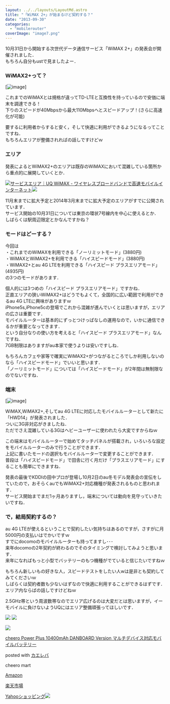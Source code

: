 ```yaml
---
layout: ../../layouts/LayoutMd.astro
title: "「WiMAX 2+」が始まるけど契約する？"
date: "2013-09-30"
categories: 
  - "mobilerouter"
coverImage: "image7.png"
---
```


10月31日から開始する次世代データ通信サービス「WiMAX 2+」の発表会が開催されました．  
もちろん自分もustで見ましたよー．

### WiMAX2+って？

[![image](/archive/images/image_thumb6.png "image")]

これまでのWiMAXとは規格が違ってTD-LTEと互換性を持っているので安価に端末を調達できる！  
下りのスピードが40Mbpsから最大110Mbpsへとスピードアップ！(さらに高速化が可能)

要するに利用者からすると安く，そして快適に利用ができるようになるってことですね．  
もちろんエリアが整備されればの話しですけどｗ

### エリア

発表によるとWiMAX2+のエリアは既存のWiMAXにおいて混雑している箇所から重点的に展開していくとか．

[![](http://capture.heartrails.com/150x130/shadow?http://www.uqwimax.jp/service/area/)](http://www.uqwimax.jp/service/area/)[サービスエリア｜UQ WiMAX - ワイヤレスブロードバンドで高速モバイルインターネット](http://www.uqwimax.jp/service/area/)[![](http://b.hatena.ne.jp/entry/image/http://www.uqwimax.jp/service/area/)](http://b.hatena.ne.jp/entry/http://www.uqwimax.jp/service/area/)

11月末までに拡大予定と2014年3月末までに拡大予定のエリアがすでに公開されています．  
サービス開始の10月31日については東京の環状7号線内を中心に使えるとか．  
しばらくは駅周辺限定とかなんですかね？

### モードはどーする？

今回は  
・これまでのWiMAXを利用できる「ノーリミットモード」(3880円)  
・WiMAXとWiMAX2+を利用できる「ハイスピードモード」(3880円)  
・WiMAX2+とau 4G LTEを利用できる「ハイスピード プラスエリアモード」(4935円)  
の3つのモードがあります．

個人的には3つめの「ハイスピード プラスエリアモード」ですかね．  
正直エリアの狭いWiMAX2+はどうでもよくて，全国的に広い範囲で利用ができるau 4G LTEに興味がありますｗ  
iPhone5s,iPhone5cの登場でこれから混雑が進んでいくとは思いますが，エリアの広さは重要です．  
モバイルルーターは基本的にずっとつけっぱなしの運用なので，いかに通信できるかが重要となってきます．  
という自分なりの使い方を考えると「ハイスピード プラスエリアモード」なんですね．  
7GB制限はありますがau本家で使うよりは安いですしね．

もちろんカフェや家等で確実にWiMAX2+がつながるところでしか利用しないのなら「ハイスピードモード」でいいと思います．  
「ノーリミットモード」については「ハイスピードモード」が2年間は無制限なのでないですね．

### 端末

[![image](/archive/images/image_thumb7.png "image")]

WiMAX,WiMAX2+,そしてau 4G LTEに対応したモバイルルーターとして新たに「HWD14」が発表されました．  
ついに3G非対応がきましたね．  
ただでさえ混雑している3Gはヘビーユーザーに使われたら大変ですからねｗ

この端末はモバイルルーターで始めてタッチパネルが搭載され，いろいろな設定をモバイルルーターのみで行うことができます．  
上記に書いたモードの選択もモバイルルーターで変更することができます．  
普段は「ハイスピードモード」で田舎に行く月だけ「プラスエリアモード」にすることも簡単にできますね．

発表の最後でKDDIの田中プロが登場し10月2日のau冬モデル発表会の宣伝をしていたので，おそらくauでもWiMAX2+対応機種が発表されるものと思われます．  
サービス開始までまだ1ヶ月ありますし，端末については動向を見守っていきたいですね．

### で，結局契約するの？

au 4G LTEが使えるということで契約したい気持ちはあるのですが，さすがに月5000円の支払いはでかいですｗ  
すでにdocomoのモバイルルーターも持ってますし･･･  
来年docomoの2年契約が終わるのでそのタイミングで検討してみようと思います．  
来年になればもっと小型でバッテリーのもつ機種がでていると信じたいですねｗ

もちろん新しいもの好きな人，スピードテストをしたい人wは是非とも契約してみてくださいｗ  
しばらくは契約者数も少ないはずなので快適に利用することができるはずです．  
エリア内ならばの話しですけどねｗ

2.5GHz帯という周波数帯なのでエリア広げるのは大変だとは思いますが，イーモバイルに負けないようUQにはエリア整備頑張ってほしいです．

[![](http://www24.a8.net/svt/bgt?aid=130930859580&wid=001&eno=01&mid=s00000012129001010000&mc=1)](http://px.a8.net/svt/ejp?a8mat=25YAWB+9LBFN6+2LL6+60H7L) ![](http://www18.a8.net/0.gif?a8mat=25YAWB+9LBFN6+2LL6+60H7L)

[![](/archive/images/31KsxIFmn0L._SL160_.jpg)](https://www.amazon.co.jp/exec/obidos/ASIN/B00CY6P968/mizuka123-22/ref=nosim/)

[cheero Power Plus 10400mAh DANBOARD Version マルチデバイス対応モバイルバッテリー](https://www.amazon.co.jp/exec/obidos/ASIN/B00CY6P968/mizuka123-22/ref=nosim/)

posted with [カエレバ](http://kaereba.com)

cheero mart

[Amazon](http://www.amazon.co.jp/gp/search?keywords=cheero%20Power%20Plus%2010400mAh%20DANBOARD%20Version&__mk_ja_JP=%83J%83%5E%83J%83i&tag=mizuka123-22 "アマゾン")

[楽天市場](http://hb.afl.rakuten.co.jp/hgc/032b53ee.4b34c5ee.0f4a541e.f440145e/?pc=http%3A%2F%2Fsearch.rakuten.co.jp%2Fsearch%2Fmall%2Fcheero%2520Power%2520Plus%252010400mAh%2520DANBOARD%2520Version%2F-%2Ff.1-p.1-s.1-sf.0-st.A-v.2%3Fx%3D0%26scid%3Daf_ich_link_urltxt%26m%3Dhttp%3A%2F%2Fm.rakuten.co.jp%2F "楽天市場")

[Yahooショッピング![](//ad.jp.ap.valuecommerce.com/servlet/gifbanner?sid=3066752&pid=881990642)](//ck.jp.ap.valuecommerce.com/servlet/referral?sid=3066752&pid=881990642&vc_url=http%3A%2F%2Fshopping.search.yahoo.co.jp%2Fsearch%3FuIv%3Don%26ei%3DUTF-8%26tab_ex%3Dcommerce%26slider%3D0%26va%3Dcheero%2520Power%2520Plus%252010400mAh%2520DANBOARD%2520Version "Yahooショッピング")
